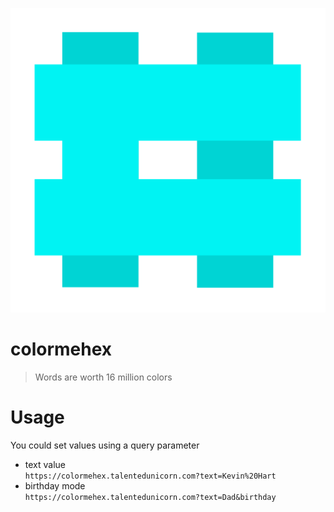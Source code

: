 ![colormehex](src/assets/logo.svg)

# colormehex

> Words are worth 16 million colors

# Usage

You could set values using a query parameter

- text value \
  `https://colormehex.talentedunicorn.com?text=Kevin%20Hart`
- birthday mode \
  `https://colormehex.talentedunicorn.com?text=Dad&birthday`
